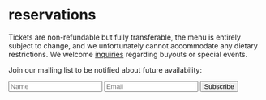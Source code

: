# reservations
Tickets are non-refundable but fully transferable, the menu is entirely subject to change, and we unfortunately cannot accommodate any dietary restrictions. We welcome [inquiries](mailto:inquiries@pith.space) regarding buyouts or special events.

<tito-widget event="pith/supper-club"></tito-widget>
Join our mailing list to be notified about future availability:
<form action="https://app.moosend.com/subscribe/9eaa3fab-31d9-4be1-9e41-daccac6ccf29" method="post" id="ms-sub-form" target="_blank">
<input type="text" placeholder="Name" name="ms-name" id="name" required />
<input type="text" placeholder="Email" name="ms-email" id="email" />
<input type="submit" value="Subscribe" />
</form>

&nbsp;

